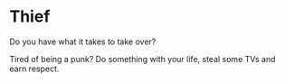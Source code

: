 # Thief

Do you have what it takes to take over?

Tired of being a punk? Do something with your life, steal some TVs and earn respect.
